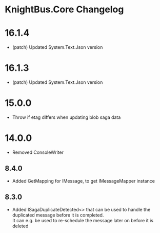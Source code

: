 # KnightBus.Core Changelog

# 16.1.4
* (patch) Updated System.Text.Json version

# 16.1.3
* (patch) Updated System.Text.Json version

# 15.0.0
* Throw if etag differs when updating blob saga data

# 14.0.0
* Removed ConsoleWriter

## 8.4.0
* Added GetMapping for IMessage, to get IMessageMapper instance

## 8.3.0
* Added ISagaDuplicateDetected<> that can be used to handle the duplicated message before it is completed.  
    It can e.g. be used to re-schedule the message later on before it is deleted
